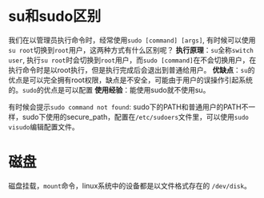 
# su和sudo区别
我们在以管理员执行命令时，经常使用`sudo [command] [args]`, 有时候可以使用`su root`切换到`root`用户，这两种方式有什么区别呢？
__执行原理__：`su`全称`switch user`, 执行`su root`时会切换到`root`用户，而`sudo [command]`在不会切换用户，在执行命令时是以root执行，但是执行完成后会退出到普通给用户。
__优缺点__：`su`的优点是可以完全拥有root权限，缺点是不安全，可能由于用户的误操作引起系统的。`sudo`的优点是可以配置
__使用经验__：能使用sudo就不使用su。

有时候会提示`sudo command not found`:
sudo下的PATH和普通用户的PATH不一样，sudo下使用的secure_path，配置在`/etc/sudoers`文件里，可以使用`sudo visudo`编辑配置文件。


# 磁盘
磁盘挂载，`mount`命令，linux系统中的设备都是以文件格式存在的 `/dev/disk`。
